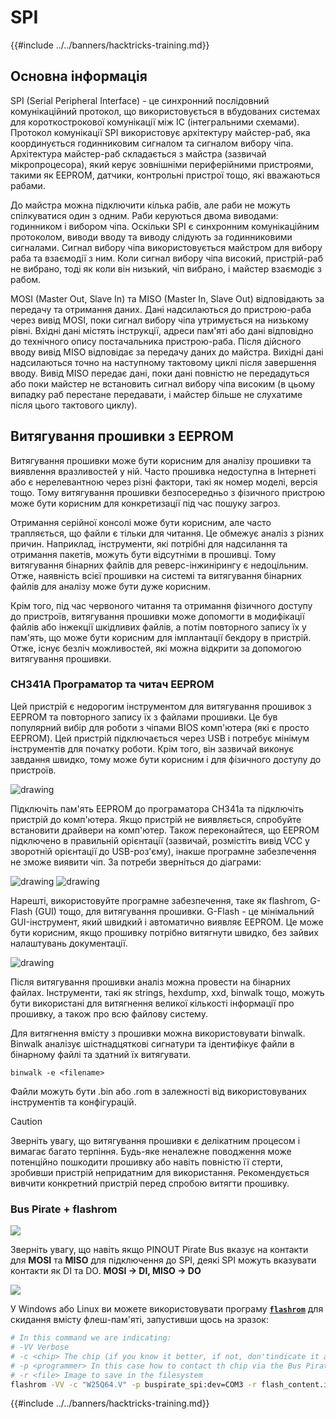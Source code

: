 # SPI

{{#include ../../banners/hacktricks-training.md}}

## Основна інформація

SPI (Serial Peripheral Interface) - це синхронний послідовний комунікаційний протокол, що використовується в вбудованих системах для короткострокової комунікації між ІС (інтегральними схемами). Протокол комунікації SPI використовує архітектуру майстер-раб, яка координується годинниковим сигналом та сигналом вибору чіпа. Архітектура майстер-раб складається з майстра (зазвичай мікропроцесора), який керує зовнішніми периферійними пристроями, такими як EEPROM, датчики, контрольні пристрої тощо, які вважаються рабами.

До майстра можна підключити кілька рабів, але раби не можуть спілкуватися один з одним. Раби керуються двома виводами: годинником і вибором чіпа. Оскільки SPI є синхронним комунікаційним протоколом, виводи вводу та виводу слідують за годинниковими сигналами. Сигнал вибору чіпа використовується майстром для вибору раба та взаємодії з ним. Коли сигнал вибору чіпа високий, пристрій-раб не вибрано, тоді як коли він низький, чіп вибрано, і майстер взаємодіє з рабом.

MOSI (Master Out, Slave In) та MISO (Master In, Slave Out) відповідають за передачу та отримання даних. Дані надсилаються до пристрою-раба через вивід MOSI, поки сигнал вибору чіпа утримується на низькому рівні. Вхідні дані містять інструкції, адреси пам'яті або дані відповідно до технічного опису постачальника пристрою-раба. Після дійсного вводу вивід MISO відповідає за передачу даних до майстра. Вихідні дані надсилаються точно на наступному тактовому циклі після завершення вводу. Вивід MISO передає дані, поки дані повністю не передадуться або поки майстер не встановить сигнал вибору чіпа високим (в цьому випадку раб перестане передавати, і майстер більше не слухатиме після цього тактового циклу).

## Витягування прошивки з EEPROM

Витягування прошивки може бути корисним для аналізу прошивки та виявлення вразливостей у ній. Часто прошивка недоступна в Інтернеті або є нерелевантною через різні фактори, такі як номер моделі, версія тощо. Тому витягування прошивки безпосередньо з фізичного пристрою може бути корисним для конкретизації під час пошуку загроз.

Отримання серійної консолі може бути корисним, але часто трапляється, що файли є тільки для читання. Це обмежує аналіз з різних причин. Наприклад, інструменти, які потрібні для надсилання та отримання пакетів, можуть бути відсутніми в прошивці. Тому витягування бінарних файлів для реверс-інжинірингу є недоцільним. Отже, наявність всієї прошивки на системі та витягування бінарних файлів для аналізу може бути дуже корисним.

Крім того, під час червоного читання та отримання фізичного доступу до пристроїв, витягування прошивки може допомогти в модифікації файлів або інжекції шкідливих файлів, а потім повторного запису їх у пам'ять, що може бути корисним для імплантації бекдору в пристрій. Отже, існує безліч можливостей, які можна відкрити за допомогою витягування прошивки.

### CH341A Програматор та читач EEPROM

Цей пристрій є недорогим інструментом для витягування прошивок з EEPROM та повторного запису їх з файлами прошивки. Це був популярний вибір для роботи з чіпами BIOS комп'ютера (які є просто EEPROM). Цей пристрій підключається через USB і потребує мінімум інструментів для початку роботи. Крім того, він зазвичай виконує завдання швидко, тому може бути корисним і для фізичного доступу до пристроїв.

![drawing](../../images/board_image_ch341a.jpg)

Підключіть пам'ять EEPROM до програматора CH341a та підключіть пристрій до комп'ютера. Якщо пристрій не виявляється, спробуйте встановити драйвери на комп'ютер. Також переконайтеся, що EEPROM підключено в правильній орієнтації (зазвичай, розмістіть вивід VCC у зворотній орієнтації до USB-роз'єму), інакше програмне забезпечення не зможе виявити чіп. За потреби зверніться до діаграми:

![drawing](../../images/connect_wires_ch341a.jpg) ![drawing](../../images/eeprom_plugged_ch341a.jpg)

Нарешті, використовуйте програмне забезпечення, таке як flashrom, G-Flash (GUI) тощо, для витягування прошивки. G-Flash - це мінімальний GUI-інструмент, який швидкий і автоматично виявляє EEPROM. Це може бути корисним, якщо прошивку потрібно витягнути швидко, без зайвих налаштувань документації.

![drawing](../../images/connected_status_ch341a.jpg)

Після витягування прошивки аналіз можна провести на бінарних файлах. Інструменти, такі як strings, hexdump, xxd, binwalk тощо, можуть бути використані для витягнення великої кількості інформації про прошивку, а також про всю файлову систему.

Для витягнення вмісту з прошивки можна використовувати binwalk. Binwalk аналізує шістнадцяткові сигнатури та ідентифікує файли в бінарному файлі та здатний їх витягувати.
```
binwalk -e <filename>
```
Файли можуть бути .bin або .rom в залежності від використовуваних інструментів та конфігурацій.

> [!CAUTION]
> Зверніть увагу, що витягування прошивки є делікатним процесом і вимагає багато терпіння. Будь-яке неналежне поводження може потенційно пошкодити прошивку або навіть повністю її стерти, зробивши пристрій непридатним для використання. Рекомендується вивчити конкретний пристрій перед спробою витягти прошивку.

### Bus Pirate + flashrom

![](<../../images/image (910).png>)

Зверніть увагу, що навіть якщо PINOUT Pirate Bus вказує на контакти для **MOSI** та **MISO** для підключення до SPI, деякі SPI можуть вказувати контакти як DI та DO. **MOSI -> DI, MISO -> DO**

![](<../../images/image (360).png>)

У Windows або Linux ви можете використовувати програму [**`flashrom`**](https://www.flashrom.org/Flashrom) для скидання вмісту флеш-пам'яті, запустивши щось на зразок:
```bash
# In this command we are indicating:
# -VV Verbose
# -c <chip> The chip (if you know it better, if not, don'tindicate it and the program might be able to find it)
# -p <programmer> In this case how to contact th chip via the Bus Pirate
# -r <file> Image to save in the filesystem
flashrom -VV -c "W25Q64.V" -p buspirate_spi:dev=COM3 -r flash_content.img
```
{{#include ../../banners/hacktricks-training.md}}
